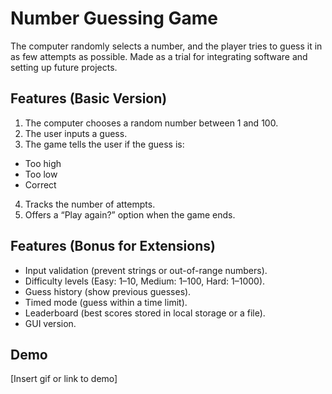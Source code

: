
# Number Guessing Game

The computer randomly selects a number, and the player tries to guess it in as few attempts as possible. Made as a trial for integrating software and setting up future projects. 


## Features (Basic Version)

1. The computer chooses a random number between 1 and 100.
2. The user inputs a guess.
3. The game tells the user if the guess is:
- Too high
- Too low 
- Correct
4. Tracks the number of attempts.
5. Offers a “Play again?” option when the game ends.


## Features (Bonus for Extensions)

- Input validation (prevent strings or out-of-range numbers).
- Difficulty levels (Easy: 1–10, Medium: 1–100, Hard: 1–1000).
- Guess history (show previous guesses).
- Timed mode (guess within a time limit).
- Leaderboard (best scores stored in local storage or a file).
- GUI version.
## Demo

[Insert gif or link to demo]


